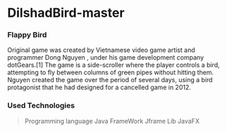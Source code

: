 # DilshadBird-master

### Flappy Bird
Original game was created by Vietnamese video game artist and programmer Dong Nguyen , under his game development company dotGears.[1] The game is a side-scroller where the player controls a bird, attempting to fly between columns of green pipes without hitting them. Nguyen created the game over the period of several days, using a bird protagonist that he had designed for a cancelled game in 2012.
### Used Technologies
> Programming language Java
> FrameWork Jframe 
> Lib JavaFX 


